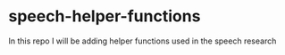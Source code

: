 # speech-helper-functions
In this repo I will be adding helper functions used in the speech research
